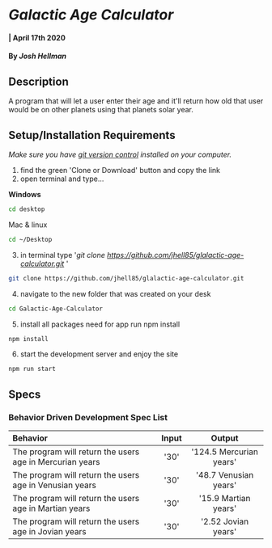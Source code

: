 # _Galactic Age Calculator_

#### | April 17th 2020

#### By _**Josh Hellman**_

## Description

A program that will let a user enter their age and it'll return how old that user would be on other planets using that planets solar year.

## Setup/Installation Requirements
_Make sure you have [git version control](https://git-scm.com/downloads) installed on your computer._

1. find the green 'Clone or Download' button and copy the link
2. open terminal and type...

**Windows**
```sh 
cd desktop
```

 Mac & linux 
 ```sh
 cd ~/Desktop
 ```

 3. in terminal type '_git clone https://github.com/jhell85/glalactic-age-calculator.git_ '

```sh
git clone https://github.com/jhell85/glalactic-age-calculator.git
```

4. navigate to the new folder that was created on your desk
```sh
cd Galactic-Age-Calculator
```

5. install all packages need for app run npm install
```sh
npm install
```
6. start the development server and enjoy the site
```sh
npm run start
```

## Specs
### Behavior Driven Development Spec List

Behavior | Input | Output
:---------|:------:|:------:
The program will return the users age in Mercurian years | '30' | '124.5 Mercurian years' |
The program will return the users age in Venusian years | '30' | '48.7 Venusian years' |
The program will return the users age in Martian years | '30' | '15.9 Martian years' |
The program will return the users age in Jovian years | '30' | '2.52 Jovian years' |
